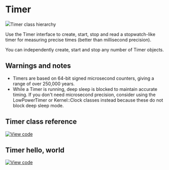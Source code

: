 # Timer

<span class="images">![](../../../images/classmbed_1_1_timer.png)<span>Timer class hierarchy</span></span>

Use the Timer interface to create, start, stop and read a stopwatch-like timer for measuring precise times (better than millisecond precision).

You can independently create, start and stop any number of Timer objects.

## Warnings and notes

- Timers are based on 64-bit signed microsecond counters, giving a range of over 250,000 years.
- While a Timer is running, deep sleep is blocked to maintain accurate timing. If you don't need microsecond precision, consider using the LowPowerTimer or Kernel::Clock classes instead because these do not block deep sleep mode.

## Timer class reference

[![View code](https://www.mbed.com/embed/?type=library)](https://os.mbed.com/docs/mbed-os/v6.12/mbed-os-api-doxy/_timer_8h_source.html)

## Timer hello, world

[![View code](https://www.mbed.com/embed/?url=https://github.com/ARMmbed/mbed-os-snippet-Timer_HelloWorld/tree/v6.12)](https://github.com/ARMmbed/mbed-os-snippet-Timer_HelloWorld/blob/v6.12/main.cpp)
